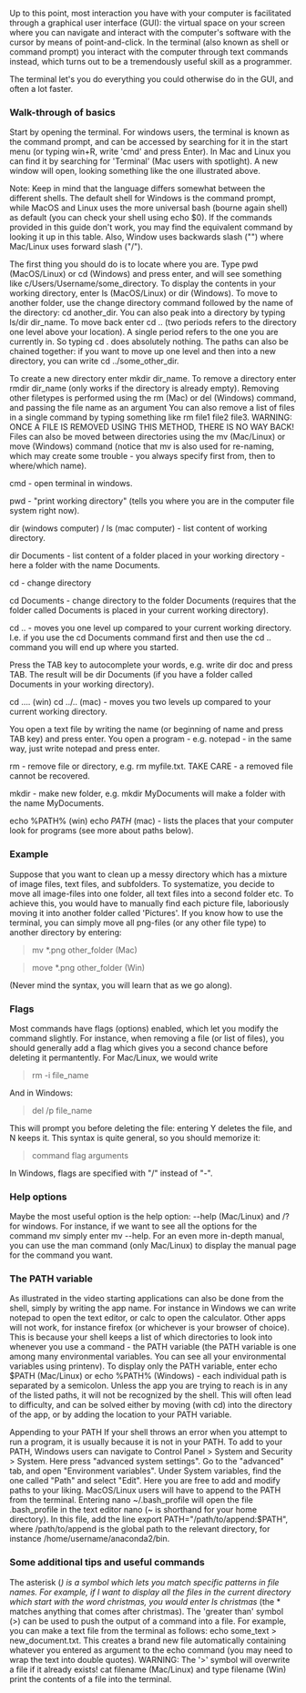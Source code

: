 Up to this point, most interaction you have with your computer is facilitated through a graphical user interface (GUI): the virtual space on your screen where you can navigate and interact with the computer's software with the cursor by means of point-and-click. In the terminal (also known as shell or command prompt) you interact with the computer through text commands instead, which turns out to be a tremendously useful skill as a programmer.

The terminal let's you do everything you could otherwise do in the GUI, and often a lot faster.

### Walk-through of basics

Start by opening the terminal. For windows users, the terminal is known as the command prompt, and can be accessed by searching for it in the start menu (or typing win+R, write 'cmd' and press Enter). In Mac and Linux you can find it by searching for 'Terminal' (Mac users with spotlight). A new window will open, looking something like the one illustrated above.

Note: Keep in mind that the language differs somewhat between the different shells. The default shell for Windows is the command prompt, while MacOS and Linux uses the more universal bash (bourne again shell) as default (you can check your shell using echo $0). If the commands provided in this guide don't work, you may find the equivalent command by looking it up in this table. Also, Window uses backwards slash ("\") where Mac/Linux uses forward slash ("/").

The first thing you should do is to locate where you are. Type pwd (MacOS/Linux) or cd (Windows) and press enter, and will see something like c/Users/Username/some_directory. To display the contents in your working directory, enter ls (MacOS/Linux) or dir (Windows). To move to another folder, use the change directory command followed by the name of the directory: cd another_dir. You can also peak into a directory by typing ls/dir dir_name. To move back enter cd .. (two periods refers to the directory one level above your location). A single period refers to the one you are currently in. So typing cd . does absolutely nothing. The paths can also be chained together: if you want to move up one level and then into a new directory, you can write cd ../some_other_dir.

To create a new directory enter mkdir dir_name. To remove a directory enter rmdir dir_name (only works if the directory is already empty). Removing other filetypes is performed using the rm (Mac) or del (Windows) command, and passing the file name as an argument You can also remove a list of files in a single command by typing something like rm file1 file2 file3. WARNING: ONCE A FILE IS REMOVED USING THIS METHOD, THERE IS NO WAY BACK! Files can also be moved between directories using the mv (Mac/Linux) or move (Windows) command (notice that mv is also used for re-naming, which may create some trouble - you always specify first from, then to where/which name).

cmd - open terminal in windows.

pwd - "print working directory" (tells you where you are in the computer file system right now).

dir (windows computer) / ls (mac computer) - list content of working directory.

dir Documents - list content of a folder placed in your working directory - here a folder with the name Documents. 

cd - change directory 

cd Documents - change directory to the folder Documents (requires that the folder called Documents is placed in your current working directory).

cd .. - moves you one level up compared to your current working directory. I.e. if you use the cd Documents command first and then use the cd .. command you will end up where you started. 

Press the TAB key to autocomplete your words, e.g. write dir doc and press TAB. The result will be dir Documents (if you have a folder called Documents in your working directory).

cd ..\.. (win)
cd ../.. (mac) - moves you two levels up compared to your current working directory. 

You open a text file by writing the name (or beginning of name and press TAB key) and press enter. You open a program - e.g. notepad - in the same way, just write notepad and press enter. 

rm - remove file or directory, e.g. rm myfile.txt. TAKE CARE - a removed file cannot be recovered. 

mkdir - make new folder, e.g. mkdir MyDocuments will make a folder with the name MyDocuments.

echo %PATH% (win)
echo $PATH$ (mac) - lists the places that your computer look for programs (see more about paths below).


### Example

Suppose that you want to clean up a messy directory which has a mixture of image files, text files, and subfolders. To systematize, you decide to move all image-files into one folder, all text files into a second folder etc. To achieve this, you would have to manually find each picture file, laboriously moving it into another folder called 'Pictures'. If you know how to use the terminal, you can simply move all png-files (or any other file type) to another directory by entering:

> mv *.png other_folder (Mac)

> move *.png other_folder (Win)

(Never mind the syntax, you will learn that as we go along).

### Flags

Most commands have flags (options) enabled, which let you modify the command slightly. For instance, when removing a file (or list of files), you should generally add a flag which gives you a second chance before deleting it permantently. For Mac/Linux, we would write

> rm -i file_name

And in Windows:

> del /p file_name

This will prompt you before deleting the file: entering Y deletes the file, and N keeps it. This syntax is quite general, so you should memorize it:

> command flag arguments

In Windows, flags are specified with "/" instead of "-".

### Help options

Maybe the most useful option is the help option: --help (Mac/Linux) and /? for windows. For instance, if we want to see all the options for the command mv simply enter mv --help. For an even more in-depth manual, you can use the man command (only Mac/Linux) to display the manual page for the command you want.

### The PATH variable
As illustrated in the video starting applications can also be done from the shell, simply by writing the app name. For instance in Windows we can write notepad to open the text editor, or calc to open the calculator. Other apps will not work, for instance firefox (or whichever is your browser of choice). This is because your shell keeps a list of which directories to look into whenever you use a command - the PATH variable (the PATH variable is one among many environmental variables. You can see all your environmental variables using printenv). To display only the PATH variable, enter echo $PATH (Mac/Linux) or echo %PATH% (Windows) - each individual path is separated by a semicolon. Unless the app you are trying to reach is in any of the listed paths, it will not be recognized by the shell. This will often lead to difficulty, and can be solved either by moving (with cd) into the directory of the app, or by adding the location to your PATH variable.

Appending to your PATH
If your shell throws an error when you attempt to run a program, it is usually because it is not in your PATH. To add to your PATH, Windows users can navigate to Control Panel > System and Security > System. Here press "advanced system settings". Go to the "advanced" tab, and open "Environment variables". Under System variables, find the one called "Path" and select "Edit". Here you are free to add and modify paths to your liking. MacOS/Linux users will have to append to the PATH from the terminal. Entering nano ~/.bash_profile will open the file .bash_profile in the text editor nano (~ is shorthand for your home directory). In this file, add the line export PATH="/path/to/append:$PATH", where /path/to/append is the global path to the relevant directory, for instance /home/username/anaconda2/bin.



### Some additional tips and useful commands

The asterisk (*) is a symbol which lets you match specific patterns in file names. For example, if I want to display all the files in the current directory which start with the word christmas, you would enter ls christmas* (the * matches anything that comes after christmas).
The 'greater than' symbol (>) can be used to push the output of a command into a file. For example, you can make a text file from the terminal as follows:  echo some_text > new_document.txt. This creates a brand new file automatically containing whatever you entered as argument to the echo command (you may need to wrap the text into double quotes). WARNING: The '>' symbol will overwrite a file if it already exists!
cat filename (Mac/Linux) and type filename (Win) print the contents of a file into the terminal.
